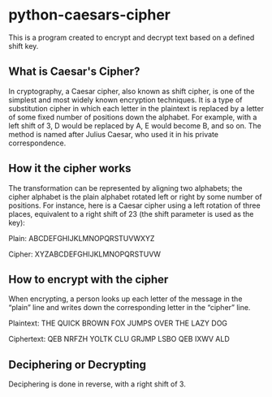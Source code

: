 # python-caesars-cipher
This is a program created to encrypt and decrypt text based on a defined shift key.  
## What is Caesar's Cipher?
In cryptography, a Caesar cipher, also known as shift cipher, is one of the simplest and most widely known encryption techniques. 
It is a type of substitution cipher in which each letter in the plaintext is replaced by a letter of some fixed number of positions down the alphabet. 
For example, with a left shift of 3, D would be replaced by A, E would become B, and so on. 
The method is named after Julius Caesar, who used it in his private correspondence.

## How it the cipher works
The transformation can be represented by aligning two alphabets; the cipher alphabet is the plain alphabet rotated left or right by some number of positions. 
For instance, here is a Caesar cipher using a left rotation of three places, equivalent to a right shift of 23 (the shift parameter is used as the key):

Plain:  ABCDEFGHIJKLMNOPQRSTUVWXYZ

Cipher: XYZABCDEFGHIJKLMNOPQRSTUVW

## How to encrypt with the cipher
When encrypting, a person looks up each letter of the message in the “plain” line and writes down the corresponding letter in the “cipher” line.

Plaintext:  THE QUICK BROWN FOX JUMPS OVER THE LAZY DOG

Ciphertext: QEB NRFZH YOLTK CLU GRJMP LSBO QEB IXWV ALD

## Deciphering or Decrypting 
Deciphering is done in reverse, with a right shift of 3.
